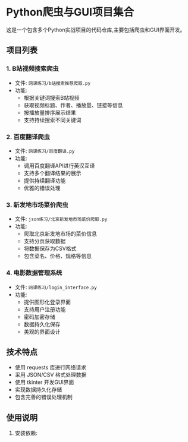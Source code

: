 # Python爬虫与GUI项目集合

这是一个包含多个Python实战项目的代码仓库,主要包括爬虫和GUI界面开发。

## 项目列表

### 1. B站视频搜索爬虫
- 文件: `网课练习/b站搜索推荐爬取.py`
- 功能:
  - 根据关键词搜索B站视频
  - 获取视频标题、作者、播放量、链接等信息
  - 按播放量排序展示结果
  - 支持持续搜索不同关键词

### 2. 百度翻译爬虫
- 文件: `网课练习/百度翻译.py`
- 功能:
  - 调用百度翻译API进行英汉互译
  - 支持多个翻译结果的展示
  - 提供持续翻译功能
  - 优雅的错误处理

### 3. 新发地市场菜价爬虫
- 文件: `json练习/北京新发地市场菜价爬取.py`
- 功能:
  - 爬取北京新发地市场的菜价信息
  - 支持分页获取数据
  - 将数据保存为CSV格式
  - 包含菜名、价格、规格等信息

### 4. 电影数据管理系统
- 文件: `网课练习/login_interface.py`
- 功能:
  - 提供图形化登录界面
  - 支持用户注册功能
  - 密码加密存储
  - 数据持久化保存
  - 美观的界面设计

## 技术特点

- 使用 requests 库进行网络请求
- 采用 JSON/CSV 格式处理数据
- 使用 tkinter 开发GUI界面
- 实现数据持久化存储
- 包含完善的错误处理机制

## 使用说明

1. 安装依赖:
